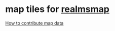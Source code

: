 # map tiles for [realmsmap](https://realmsmap.github.io)

[How to contribute map data](https://github.com/gjum/civmap/wiki/Contributing#how-to-contribute-voxelmap-data)
